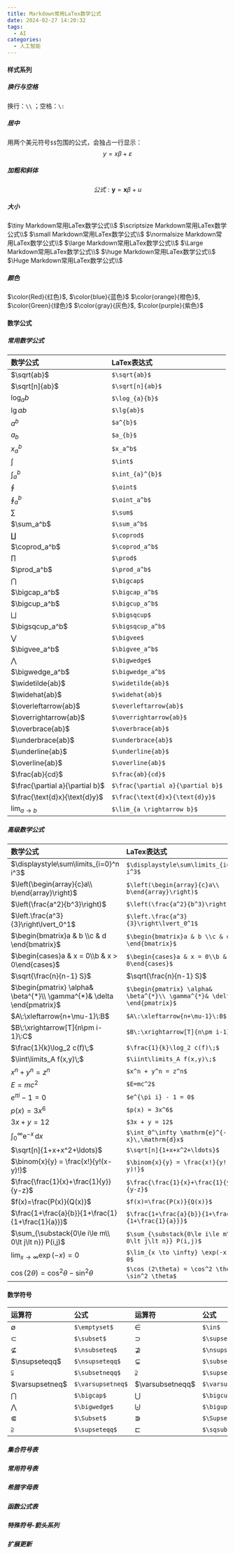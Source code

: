 ```yaml
---
title: Markdown常用LaTex数学公式
date: 2024-02-27 14:20:32
tags:
  - AI
categories:
  - 人工智能
---
```


#### 样式系列

##### 换行与空格

换行：`\\` ；空格：`\:`

##### 居中

用两个美元符号`$$`包围的公式，会独占一行显示：
$$y = x\beta + \varepsilon$$

##### 加粗和斜体

$$\mathit{公式}: \mathbf{y} = \mathbf{x}\beta + u$$

##### 大小

$\tiny Markdown常用LaTex数学公式\\$
$\scriptsize Markdown常用LaTex数学公式\\$
$\small Markdown常用LaTex数学公式\\$
$\normalsize Markdown常用LaTex数学公式\\$
$\large Markdown常用LaTex数学公式\\$
$\Large Markdown常用LaTex数学公式\\$
$\huge Markdown常用LaTex数学公式\\$
$\Huge Markdown常用LaTex数学公式\\$

##### 颜色

$\color{Red}{红色}$,    $\color{blue}{蓝色}$
$\color{orange}{橙色}$, $\color{Green}{绿色}$
$\color{gray}{灰色}$,   $\color{purple}{紫色}$

#### 数学公式

##### 常用数学公式
|数学公式|LaTex表达式|
|:--|:--|
|$\sqrt{ab}$|`$\sqrt{ab}$`|
|$\sqrt[n]{ab}$|`$\sqrt[n]{ab}$`|
|$\log_{a}{b}$|`$\log_{a}{b}$`|
|$\lg{ab}$|`$\lg{ab}$`|
|$a^{b}$|`$a^{b}$`|
|$a_{b}$|`$a_{b}$`|
|$x_a^b$|`$x_a^b$`|
|$\int$|`$\int$`|
|$\int_{a}^{b}$|`$\int_{a}^{b}$`|
|$\oint$|`$\oint$`|
|$\oint_a^b$|`$\oint_a^b$`|
|$\sum$|`$\sum$`|
|$\sum_a^b$|`$\sum_a^b$`|
|$\coprod$|`$\coprod$`|
|$\coprod_a^b$|`$\coprod_a^b$`|
|$\prod$|`$\prod$`|
|$\prod_a^b$|`$\prod_a^b$`|
|$\bigcap$|`$\bigcap$`|
|$\bigcap_a^b$|`$\bigcap_a^b$`|
|$\bigcup_a^b$|`$\bigcup_a^b$`|
|$\bigsqcup$|`$\bigsqcup$`|
|$\bigsqcup_a^b$|`$\bigsqcup_a^b$`|
|$\bigvee$|`$\bigvee$`|
|$\bigvee_a^b$|`$\bigvee_a^b$`|
|$\bigwedge$|`$\bigwedge$`|
|$\bigwedge_a^b$|`$\bigwedge_a^b$`|
|$\widetilde{ab}$|`$\widetilde{ab}$`|
|$\widehat{ab}$|`$\widehat{ab}$`|
|$\overleftarrow{ab}$|`$\overleftarrow{ab}$`|
|$\overrightarrow{ab}$|`$\overrightarrow{ab}$`|
|$\overbrace{ab}$|`$\overbrace{ab}$`|
|$\underbrace{ab}$|`$\underbrace{ab}$`|
|$\underline{ab}$|`$\underline{ab}$`|
|$\overline{ab}$|`$\overline{ab}$`|
|$\frac{ab}{cd}$|`$\frac{ab}{cd}$`|
|$\frac{\partial a}{\partial b}$|`$\frac{\partial a}{\partial b}$`|
|$\frac{\text{d}x}{\text{d}y}$|`$\frac{\text{d}x}{\text{d}y}$`|
|$\lim_{a \rightarrow b}$|`$\lim_{a \rightarrow b}$`|

##### 高级数学公式

|数学公式|LaTex表达式|
|:--|:--|
|$\displaystyle\sum\limits_{i=0}^n i^3$|`$\displaystyle\sum\limits_{i=0}^n i^3$`|
|$\left(\begin{array}{c}a\\ b\end{array}\right)$|`$\left(\begin{array}{c}a\\ b\end{array}\right)$`|
|$\left(\frac{a^2}{b^3}\right)$|`$\left(\frac{a^2}{b^3}\right)$`|
|$\left.\frac{a^3}{3}\right\lvert_0^1$|`$\left.\frac{a^3}{3}\right\lvert_0^1$`|
|$\begin{bmatrix}a & b \\c & d \end{bmatrix}$|`$\begin{bmatrix}a & b \\c & d \end{bmatrix}$`|
|$\begin{cases}a & x = 0\\b & x > 0\end{cases}$|`$\begin{cases}a & x = 0\\b & x > 0\end{cases}$`|
|$\sqrt{\frac{n}{n-1} S}$|$\sqrt{\frac{n}{n-1} S}$|
|$\begin{pmatrix} \alpha& \beta^{*}\\ \gamma^{*}& \delta \end{pmatrix}$|`$\begin{pmatrix} \alpha& \beta^{*}\\ \gamma^{*}& \delta \end{pmatrix}$`|
|$A\:\xleftarrow{n+\mu-1}\:B$|`$A\:\xleftarrow{n+\mu-1}\:B$`|
|$B\:\xrightarrow[T]{n\pm i-1}\:C$|`$B\:\xrightarrow[T]{n\pm i-1}\:C$`|
|$\frac{1}{k}\log_2 c(f)\;$|`$\frac{1}{k}\log_2 c(f)\;$`|
|$\iint\limits_A f(x,y)\;$|`$\iint\limits_A f(x,y)\;$`|
|$x^n + y^n = z^n$|`$x^n + y^n = z^n$`|
|$E=mc^2$|`$E=mc^2$`|
|$e^{\pi i} - 1 = 0$|`$e^{\pi i} - 1 = 0$`|
|$p(x) = 3x^6$|`$p(x) = 3x^6$`|
|$3x + y = 12$|`$3x + y = 12$`|
|$\int_0^\infty \mathrm{e}^{-x}\,\mathrm{d}x$|`$\int_0^\infty \mathrm{e}^{-x}\,\mathrm{d}x$`|
|$\sqrt[n]{1+x+x^2+\ldots}$|`$\sqrt[n]{1+x+x^2+\ldots}$`|
|$\binom{x}{y} = \frac{x!}{y!(x-y)!}$|`$\binom{x}{y} = \frac{x!}{y!(x-y)!}$`|
|$\frac{\frac{1}{x}+\frac{1}{y}}{y-z}$|`$\frac{\frac{1}{x}+\frac{1}{y}}{y-z}$`|
|$f(x)=\frac{P(x)}{Q(x)}$|`$f(x)=\frac{P(x)}{Q(x)}$`|
|$\frac{1+\frac{a}{b}}{1+\frac{1}{1+\frac{1}{a}}}$|`$\frac{1+\frac{a}{b}}{1+\frac{1}{1+\frac{1}{a}}}$`|
|$\sum_{\substack{0\le i\le m\\ 0\lt j\lt n}} P(i,j)$|`$\sum_{\substack{0\le i\le m\\ 0\lt j\lt n}} P(i,j)$`|
|$\lim_{x \to \infty} \exp(-x) = 0$|`$\lim_{x \to \infty} \exp(-x) = 0$`|
|$\cos (2\theta) = \cos^2 \theta - \sin^2 \theta$|`$\cos (2\theta) = \cos^2 \theta - \sin^2 \theta$`|

#### 数学符号

|运算符|公式|运算符|公式|运算符|公式|
|:--|:--|:--|:--|:--|:--|
|$\emptyset$|`$\emptyset$`|$\in$|`$\in$`|$\notin$|`$\notin$`|
|$\subset$|`$\subset$`|$\supset$|`$\supset$`|$\subseteq$|`$\subseteq$`|
|$\nsubseteq$|`$\nsubseteq$`|$\nsupseteq$|`$\nsupseteq$`|$\nsubseteqq$|`$\nsubseteqq$`|
|$\nsupseteqq$|`$\nsupseteqq$`|$\subsetneq$|`$\subsetneq$`|$\supsetneq$|`$\supsetneq$`|
|$\subsetneqq$|`$\subsetneqq$`|$\supsetneqq$|`$\supsetneqq$`|$\varsubsetneq$|`$\varsubsetneq$`|
|$\varsupsetneq$|`$\varsupsetneq$`|$\varsubsetneqq$|`$\varsubsetneqq$`|$\varsupsetneqq$|`$\varsupsetneqq$`|
|$\bigcap$|`$\bigcap$`|$\bigcup$|`$\bigcup$`|$\bigvee$|`$\bigvee$`|
|$\bigwedge$|`$\bigwedge$`|$\biguplus$|`$\biguplus$`|$\bigsqcup$|`$\bigsqcup$`|
|$\Subset$|`$\Subset$`|$\Supset$|`$\Supset$`|$\subseteqq$|`$\subseteqq$`|
|$\supseteqq$|`$\supseteqq$`|$\sqsubset$|`$\sqsubset$`|$\sqsupset$|`$\sqsupset$`|

##### 集合符号表

##### 常用符号表

##### 希腊字母表

##### 函数公式表

##### 特殊符号-箭头系列

##### 扩展更新
